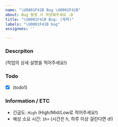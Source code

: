 ```yaml
---
name: "\U0001F41B Bug \U0001F41B"
about: Bug 발생 시 작성해주세요 :D
title: "\U0001F41B Bug: (제목)"
labels: "\U0001F41B bug"
assignees: ''

---
```


### Descrpiton
(작업의 상세 설명을 적어주세요!)

### Todo
- [x] (todo1)

### Information / ETC
- 긴급도: `High` (High/Mid/Low로 적어주세요!)
- 예상 소요 시간: `1h+` (시간은 h, 하루 이상 걸린다면 d!)
